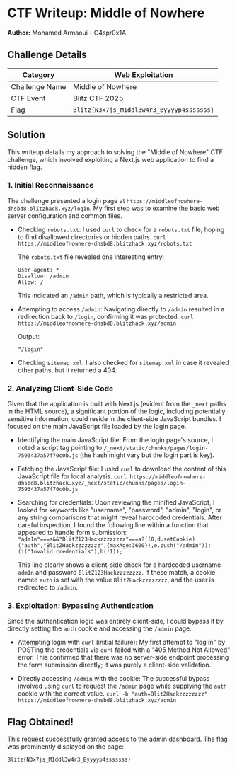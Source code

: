 # CTF Writeup: Middle of Nowhere

**Author:** Mohamed Armaoui - C4spr0x1A

## Challenge Details
| Category       | Web Exploitation |
|----------------|------------------|
| Challenge Name | Middle of Nowhere |
| CTF Event      | Blitz CTF 2025 |
| Flag           | `Blitz{N3x7js_M1ddl3w4r3_Byyyyp4sssssss}` |

## Solution

This writeup details my approach to solving the "Middle of Nowhere" CTF challenge, which involved exploiting a Next.js web application to find a hidden flag.

### 1. Initial Reconnaissance

The challenge presented a login page at `https://middleofnowhere-dhsbd8.blitzhack.xyz/login`. My first step was to examine the basic web server configuration and common files.

*   Checking `robots.txt`: I used `curl` to check for a `robots.txt` file, hoping to find disallowed directories or hidden paths.
    `curl https://middleofnowhere-dhsbd8.blitzhack.xyz/robots.txt`

    The `robots.txt` file revealed one interesting entry:

    ```
    User-agent: *
    Disallow: /admin
    Allow: /
    ```

    This indicated an `/admin` path, which is typically a restricted area.

*   Attempting to access `/admin`: Navigating directly to `/admin` resulted in a redirection back to `/login`, confirming it was protected.
    `curl https://middleofnowhere-dhsbd8.blitzhack.xyz/admin`

    Output:

    `"/login"`

*   Checking `sitemap.xml`: I also checked for `sitemap.xml` in case it revealed other paths, but it returned a 404.

### 2. Analyzing Client-Side Code

Given that the application is built with Next.js (evident from the `_next` paths in the HTML source), a significant portion of the logic, including potentially sensitive information, could reside in the client-side JavaScript bundles. I focused on the main JavaScript file loaded by the login page.

*   Identifying the main JavaScript file: From the login page's source, I noted a script tag pointing to `/_next/static/chunks/pages/login-7593437a57f70c0b.js` (the hash might vary but the login part is key).

*   Fetching the JavaScript file: I used `curl` to download the content of this JavaScript file for local analysis.
    `curl https://middleofnowhere-dhsbd8.blitzhack.xyz/_next/static/chunks/pages/login-7593437a57f70c0b.js`

*   Searching for credentials: Upon reviewing the minified JavaScript, I looked for keywords like "username", "password", "admin", "login", or any string comparisons that might reveal hardcoded credentials. After careful inspection, I found the following line within a function that appeared to handle form submission:
    `"adm1n"===s&&"BlitZ123Hackzzzzzzzz"===a?((0,d.setCookie)("auth","BlitZHackzzzzzzzz",{maxAge:3600}),e.push("/admin")):(i("Invalid credentials"),h(!1));`

    This line clearly shows a client-side check for a hardcoded username `adm1n` and password `BlitZ123Hackzzzzzzzz`. If these match, a cookie named `auth` is set with the value `BlitZHackzzzzzzzz`, and the user is redirected to `/admin`.

### 3. Exploitation: Bypassing Authentication

Since the authentication logic was entirely client-side, I could bypass it by directly setting the `auth` cookie and accessing the `/admin` page.

*   Attempting login with `curl` (initial failure): My first attempt to "log in" by POSTing the credentials via `curl` failed with a "405 Method Not Allowed" error. This confirmed that there was no server-side endpoint processing the form submission directly; it was purely a client-side validation.

*   Directly accessing `/admin` with the cookie: The successful bypass involved using `curl` to request the `/admin` page while supplying the `auth` cookie with the correct value.
    `curl -b "auth=BlitZHackzzzzzzzz" https://middleofnowhere-dhsbd8.blitzhack.xyz/admin`

## Flag Obtained!

This request successfully granted access to the admin dashboard. The flag was prominently displayed on the page:

`Blitz{N3x7js_M1ddl3w4r3_Byyyyp4sssssss}`
